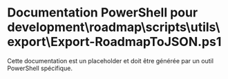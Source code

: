 # Documentation PowerShell pour development\roadmap\scripts\utils\export\Export-RoadmapToJSON.ps1

Cette documentation est un placeholder et doit être générée par un outil PowerShell spécifique.
